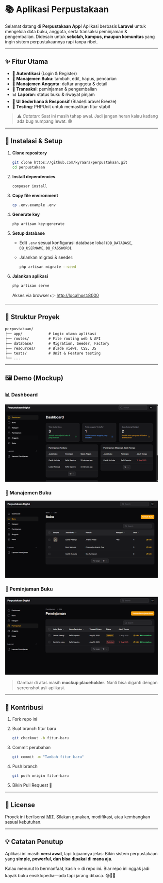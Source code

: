 # 📚 Aplikasi Perpustakaan

Selamat datang di **Perpustakaan App**!
Aplikasi berbasis **Laravel** untuk mengelola data buku, anggota, serta transaksi peminjaman & pengembalian.
Didesain untuk **sekolah, kampus, maupun komunitas** yang ingin sistem perpustakaannya rapi tanpa ribet.

---

## ✨ Fitur Utama

* 🔐 **Autentikasi** (Login & Register)
* 📖 **Manajemen Buku**: tambah, edit, hapus, pencarian
* 👥 **Manajemen Anggota**: daftar anggota & detail
* 🔄 **Transaksi**: peminjaman & pengembalian
* 📊 **Laporan**: status buku & riwayat pinjam
* 🎨 **UI Sederhana & Responsif** (Blade/Laravel Breeze)
* 🧪 **Testing**: PHPUnit untuk memastikan fitur stabil

> ⚠️ *Catatan:* Saat ini masih tahap awal. Jadi jangan heran kalau kadang ada bug numpang lewat. 😅

---

## 🚀 Instalasi & Setup

1. **Clone repository**

   ```bash
   git clone https://github.com/kyraara/perpustakaan.git
   cd perpustakaan
   ```

2. **Install dependencies**

   ```bash
   composer install
   ```

3. **Copy file environment**

   ```bash
   cp .env.example .env
   ```

4. **Generate key**

   ```bash
   php artisan key:generate
   ```

5. **Setup database**

   * Edit `.env` sesuai konfigurasi database lokal (`DB_DATABASE`, `DB_USERNAME`, `DB_PASSWORD`).
   * Jalankan migrasi & seeder:

     ```bash
     php artisan migrate --seed
     ```

6. **Jalankan aplikasi**

   ```bash
   php artisan serve
   ```

   Akses via browser 👉 [http://localhost:8000](http://localhost:8000)

---

## 📂 Struktur Proyek

```
perpustakaan/
├── app/            # Logic utama aplikasi
├── routes/         # File routing web & API
├── database/       # Migration, Seeder, Factory
├── resources/      # Blade views, CSS, JS
├── tests/          # Unit & Feature testing
└── ...
```

---

## 🖼️ Demo (Mockup)

### 📊 Dashboard

![Dashboard](public/assets/dashboard.png)

### 📖 Manajemen Buku

![Manajemen Buku](public/assets/buku.png)

### 🔄 Peminjaman Buku

![Peminjaman Buku](public/assets/transaksi.png)

> Gambar di atas masih **mockup placeholder**. Nanti bisa diganti dengan screenshot asli aplikasi.

---

## 🤝 Kontribusi

1. Fork repo ini
2. Buat branch fitur baru

   ```bash
   git checkout -b fitur-baru
   ```
3. Commit perubahan

   ```bash
   git commit -m "Tambah fitur baru"
   ```
4. Push branch

   ```bash
   git push origin fitur-baru
   ```
5. Bikin Pull Request 🎉

---

## 📜 License

Proyek ini berlisensi [MIT](LICENSE).
Silakan gunakan, modifikasi, atau kembangkan sesuai kebutuhan.

---

## 💡 Catatan Penutup

Aplikasi ini masih **versi awal**, tapi tujuannya jelas:
Bikin sistem perpustakaan yang **simple, powerful, dan bisa dipakai di mana aja**.

Kalau menurut lo bermanfaat, kasih ⭐ di repo ini.
Biar repo ini nggak jadi kayak buku ensiklopedia—ada tapi jarang dibaca. 😎📖✨

